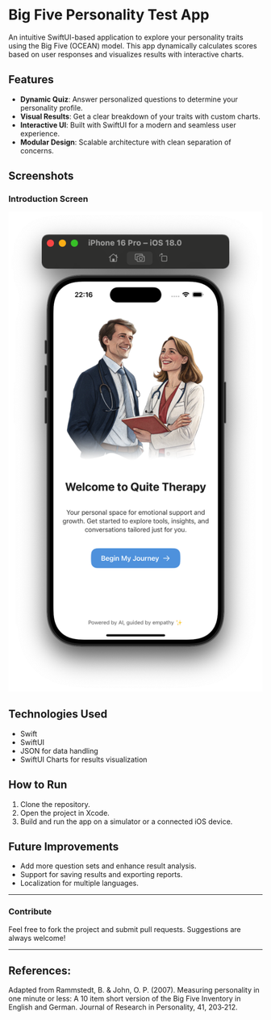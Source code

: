 # Big Five Personality Test App

An intuitive SwiftUI-based application to explore your personality traits using the Big Five (OCEAN) model. This app dynamically calculates scores based on user responses and visualizes results with interactive charts.

## Features
- **Dynamic Quiz**: Answer personalized questions to determine your personality profile.
- **Visual Results**: Get a clear breakdown of your traits with custom charts.
- **Interactive UI**: Built with SwiftUI for a modern and seamless user experience.
- **Modular Design**: Scalable architecture with clean separation of concerns.

## Screenshots
### Introduction Screen
![Introduction Screen](/ScreenShots/3rd.png)

## Technologies Used
- Swift
- SwiftUI
- JSON for data handling
- SwiftUI Charts for results visualization

## How to Run
1. Clone the repository.
2. Open the project in Xcode.
3. Build and run the app on a simulator or a connected iOS device.

## Future Improvements
- Add more question sets and enhance result analysis.
- Support for saving results and exporting reports.
- Localization for multiple languages.

---

### Contribute
Feel free to fork the project and submit pull requests. Suggestions are always welcome!

---

## References:
Adapted from Rammstedt, B. & John, O. P. (2007). Measuring personality in one minute or less:
A 10 item short version of the Big Five Inventory in English and German. Journal of Research in
Personality, 41, 203‐212.

